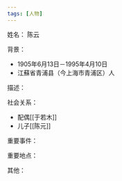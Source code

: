 ```yaml
---
tags: [人物]
---
```


姓名：
陈云

背景：
- 1905年6月13日－1995年4月10日
- 江蘇省青浦县（今上海市青浦区）人

描述：

社会关系：
- 配偶[[于若木]]
- 儿子[[陈元]]

重要事件：

重要地点：

其他：
